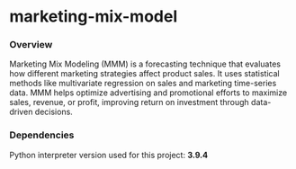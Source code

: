 # marketing-mix-model
### Overview
Marketing Mix Modeling (MMM) is a forecasting technique that evaluates how different marketing strategies affect product sales. It uses statistical methods like multivariate regression on sales and marketing time-series data. MMM helps optimize advertising and promotional efforts to maximize sales, revenue, or profit, improving return on investment through data-driven decisions.

### Dependencies
Python interpreter version used for this project: **3.9.4**
